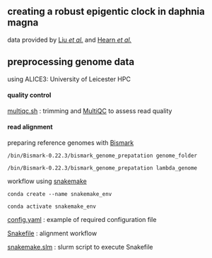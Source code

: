 ## creating a robust epigentic clock in daphnia magna

data provided by [Liu *et al.*](https://doi.org/10.1186/s13072-025-00580-y) and [Hearn *et al.*](https://doi.org/10.1186/s13072-020-00379-z)

## preprocessing genome data

using ALICE3: University of Leicester HPC


#### quality control 

[multiqc.sh](docs/multiqc.sh) : trimming and [MultiQC](https://seqera.io/multiqc/) to assess read quality

#### read alignment

preparing reference genomes with [Bismark](https://github.com/FelixKrueger/Bismark)

`/bin/Bismark-0.22.3/bismark_genome_prepatation genome_folder`

`/bin/Bismark-0.22.3/bismark_genome_prepatation lambda_genome`


workflow using [snakemake](https://snakemake.github.io/)

`conda create --name snakemake_env`

`conda activate snakemake_env `

[config.yaml](docs/config.yaml) : example of required configuration file

[Snakefile](docs/Snakefile) : alignment workflow

[snakemake.slm](docs/snakemake.slm) : slurm script to execute Snakefile
